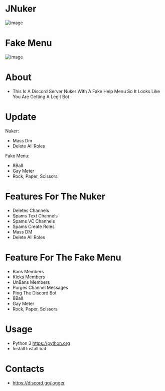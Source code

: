 # JNuker
![image](https://user-images.githubusercontent.com/106576578/183562393-b4d00fa9-97c0-4ce0-9ff3-ca6706ec8df7.png)

# Fake Menu
![image](https://user-images.githubusercontent.com/106576578/183562469-0e5e58bc-3633-45d6-b2c8-9432e5a685b3.png)

# About
- This Is A Discord Server Nuker With A Fake Help Menu So It Looks Like You Are Getting A Legit Bot

# Update
Nuker:
- Mass Dm
- Delete All Roles

Fake Menu:
- 8Ball
- Gay Meter
- Rock, Paper, Scissors
# Features For The Nuker
- Deletes Channels
- Spams Text Channels 
- Spams VC Channels
- Spams Create Roles
- Mass DM 
- Delete All Roles

# Feature For The Fake Menu
- Bans Members
- Kicks Members
- UnBans Members
- Purges Channel Messages
- Ping The Discord Bot
- 8Ball
- Gay Meter
- Rock, Paper, Scissors

# Usage
- Python 3  https://python.org
- Install Install.bat

# Contacts
- https://discord.gg/logger

